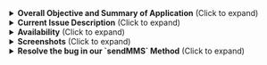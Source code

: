 <details>
  <summary><strong>Overall Objective and Summary of Application</strong> (Click to expand)</summary>

  <br>

  **The owner's overall objective of the application is to obtain the ability to select and send today's updated pictures and details of top choice cars via MMS to potential customers on any given day.**
  
  **GitHub Copilot Application Summary:** This is what Copilot sees currently.

  The Value Cars application is an Android app designed to manage car data and contacts. It includes the following features:

  1. **CSV File Processing**: Allows users to select and process a CSV file containing car data.  
  2. **Displaying Car Data**: Displays the processed car data in a RecyclerView.  
  3. **Contact Management**: Fetches and displays contact groups and their contacts from the user's device.  
  4. **Permissions Handling**: Manages permissions for reading contacts and sending SMS/MMS.  
  5. **Broadcast Receivers**: Handles updates on CSV processing progress and displays errors if any occur.

**References**:
1. `activity_send_message.xml`
2. `activity_main.xml`
3. `SendMessageActivity.java`
4. `MainActivity.java`

</details>

<details>
  <summary><strong>Current Issue Description</strong> (Click to expand)</summary>

The `SendMMS` method initiated from within the `SendMessageActivity.java` that has been copied to this public repository at  
[https://github.com/tpoffice1/testing1](https://github.com/tpoffice1/testing1)

It isn't working correctly and we need to figure out the best way to test it together.

According to the prior developer who apparently doesn't want to answer questions now said "only Google can fix it"

I don't yet fully understand what is happening on the developer's side, and he has some logistical problems that prevent him from being in front of a computer and online when needed.

He doesn't respond now when I send him messages and I think he is just stuck.

He mentioned that the workaround is to find or write another API, which seems dangerous to me from a personal security standpoint.  

I don't want there to be anything in the code that interacts directly with my account until it is running on my phone only, and I explicitly select the Google account for it to work with.  

I need additional eyes on what is broken within the `sendMMS` method perhaps using the recommended troubleshooting method that Co-Pilot mentions as depicted in the shared public version of the repository code in question.

If you are ok with the online payment terms of $3 per successful session and would like to see how it goes, then send me a link with audio and screensharing and let's try to solve this one

</details>

<details>
  <summary><strong>Availability</strong> (Click to expand)</summary>

My day usually starts at 7:30 a.m. Central Time https://time.is/CT.  It usually doesn't take me more than 30 minutes to get back home for screensharing at virtually anytime during my daylight hours and my current time is always accurately reflected here https://time.is/CT

</details>

<details>
  <summary><strong>Screenshots</strong> (Click to expand)</summary>

  **Screen 1:** This screen allows the user to bring up a list of data sources by clicking on the purple button for the approved data processing action.  
  ![Screen 1](https://github.com/user-attachments/assets/752c8659-e666-4274-84e8-37a2bc432031)

  **Screen 2:** This screen allows the user to select which data is to be processed from the selected list.  
  | ![Screen 2](https://github.com/user-attachments/assets/ff5b5c5a-da9d-4739-97e5-5e2772eebd02) |
  |---|

  **Screen 3:** The code that produces this screen has been temporarily commented out for the purpose of testing the SendMMS method.

  **Screen 4:** This screen allows the user to select up to twelve images from within each of the seven groups of cars showing.  
  ![Screen 4](https://github.com/user-attachments/assets/7998fadc-6858-468c-884c-f73c7e0d7ada)

  **Screen 5:** This screen allows the user to confirm selected images from here, select contacts from one of the contact groups, and then type a message before sending the selected pictures to the potential customer.  
  | ![Screen 5](https://github.com/user-attachments/assets/9ea7e461-b105-42f6-a2de-b2cf5ae3241b) |
  |---|

</details>

<details>
  <summary><strong>Resolve the bug in our `sendMMS` Method</strong> (Click to expand)</summary>

# Troubleshooting the `sendMMS` Method

To troubleshoot the `sendMMS` method, ensure that the method is correctly implemented and that all necessary permissions are granted.  

## 1. Ensure Necessary Permissions  
Add the following permissions to your `AndroidManifest.xml`:  

```xml
<uses-permission android:name="android.permission.SEND_SMS" />
<uses-permission android:name="android.permission.READ_EXTERNAL_STORAGE" />
```

## 2. Implement the `sendMMS` Method  
Below is an example implementation of the `sendMMS` method:  

```java
public void sendMMS(Context context, String phoneNumber, String message, Uri imageUri) {
    Intent sendIntent = new Intent(Intent.ACTION_SEND);
    sendIntent.setType("image/jpeg");
    sendIntent.putExtra("address", phoneNumber);
    sendIntent.putExtra(Intent.EXTRA_STREAM, imageUri);
    sendIntent.putExtra(Intent.EXTRA_TEXT, message);

    try {
        context.startActivity(sendIntent);
    } catch (Exception e) {
        e.printStackTrace();
        Toast.makeText(context, "Failed to send MMS", Toast.LENGTH_SHORT).show();
    }
}
```

## 3. Call the `sendMMS` Method  
Use the following code to call the `sendMMS` method:  

```java
Uri imageUri = Uri.parse("file://" + imagePath); // Replace imagePath with the actual path to the image
sendMMS(this, "1234567890", "Check out this image!", imageUri);
```

## Additional Debugging  
- Ensure that `imageUri` correctly points to the image file and that the file exists.  
- If the issue persists, check the Logcat for any error messages that might provide more insight into the problem.

</details>
